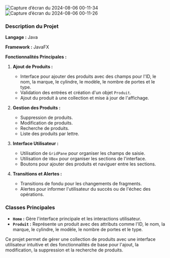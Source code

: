 ![Capture d’écran du 2024-08-06 00-11-34](https://github.com/user-attachments/assets/e4e604f1-f352-4f7f-a5f6-aa4660ab3fd3)
![Capture d’écran du 2024-08-06 00-11-26](https://github.com/user-attachments/assets/59426e17-380a-4cb4-8dd2-286d4996f078)

### Description du Projet

**Langage :** Java

**Framework :** JavaFX

**Fonctionnalités Principales :**
1. **Ajout de Produits :**
   - Interface pour ajouter des produits avec des champs pour l'ID, le nom, la marque, le cylindre, le modèle, le nombre de portes et le type.
   - Validation des entrées et création d'un objet `Produit`.
   - Ajout du produit à une collection et mise à jour de l'affichage.

2. **Gestion des Produits :**
   - Suppression de produits.
   - Modification de produits.
   - Recherche de produits.
   - Liste des produits par lettre.

3. **Interface Utilisateur :**
   - Utilisation de `GridPane` pour organiser les champs de saisie.
   - Utilisation de `VBox` pour organiser les sections de l'interface.
   - Boutons pour ajouter des produits et naviguer entre les sections.

4. **Transitions et Alertes :**
   - Transitions de fondu pour les changements de fragments.
   - Alertes pour informer l'utilisateur du succès ou de l'échec des opérations.

### Classes Principales

- **`Home` :** Gère l'interface principale et les interactions utilisateur.
- **`Produit` :** Représente un produit avec des attributs comme l'ID, le nom, la marque, le cylindre, le modèle, le nombre de portes et le type.


Ce projet permet de gérer une collection de produits avec une interface utilisateur intuitive et des fonctionnalités de base pour l'ajout, la modification, la suppression et la recherche de produits.
